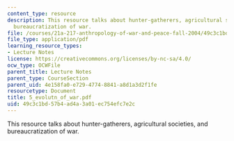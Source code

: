 ```yaml
---
content_type: resource
description: This resource talks about hunter-gatherers, agricultural societies, and
  bureaucratization of war.
file: /courses/21a-217-anthropology-of-war-and-peace-fall-2004/49c3c1bd57b4ad4a3a01ec754efc7e2c_5_evolutn_of_war.pdf
file_type: application/pdf
learning_resource_types:
- Lecture Notes
license: https://creativecommons.org/licenses/by-nc-sa/4.0/
ocw_type: OCWFile
parent_title: Lecture Notes
parent_type: CourseSection
parent_uid: 4e158fa0-e729-4774-8841-a8d1a3d2f1fe
resourcetype: Document
title: 5_evolutn_of_war.pdf
uid: 49c3c1bd-57b4-ad4a-3a01-ec754efc7e2c
---
```

This resource talks about hunter-gatherers, agricultural societies, and bureaucratization of war.